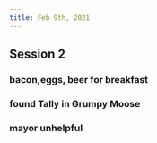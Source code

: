 ```yaml
---
title: Feb 9th, 2021
---
```


## Session 2
### bacon,eggs, beer for breakfast
### found Tally in Grumpy Moose
### mayor unhelpful
##
##
